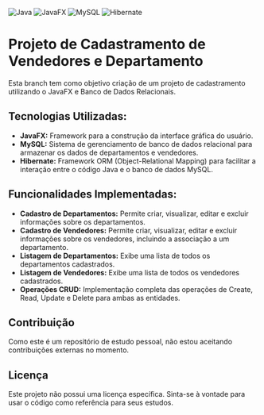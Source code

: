 ![Java](https://img.shields.io/badge/java-%23ED8B00.svg?style=for-the-badge&logo=openjdk&logoColor=white)
![JavaFX](https://img.shields.io/badge/javafx-%23FF0000.svg?style=for-the-badge&logo=javafx&logoColor=white)
![MySQL](https://img.shields.io/badge/mysql-4479A1.svg?style=for-the-badge&logo=mysql&logoColor=white)
![Hibernate](https://img.shields.io/badge/Hibernate-59666C?style=for-the-badge&logo=Hibernate&logoColor=white)

# Projeto de Cadastramento de Vendedores e Departamento
Esta branch tem como objetivo criação de um projeto de cadastramento utilizando o JavaFX e Banco de Dados Relacionais.

## Tecnologias Utilizadas:

* **JavaFX:** Framework para a construção da interface gráfica do usuário.
* **MySQL:** Sistema de gerenciamento de banco de dados relacional para armazenar os dados de departamentos e vendedores.
* **Hibernate:** Framework ORM (Object-Relational Mapping) para facilitar a interação entre o código Java e o banco de dados MySQL.

## Funcionalidades Implementadas:

* **Cadastro de Departamentos:** Permite criar, visualizar, editar e excluir informações sobre os departamentos.
* **Cadastro de Vendedores:** Permite criar, visualizar, editar e excluir informações sobre os vendedores, incluindo a associação a um departamento.
* **Listagem de Departamentos:** Exibe uma lista de todos os departamentos cadastrados.
* **Listagem de Vendedores:** Exibe uma lista de todos os vendedores cadastrados.
* **Operações CRUD:** Implementação completa das operações de Create, Read, Update e Delete para ambas as entidades.

## Contribuição

Como este é um repositório de estudo pessoal, não estou aceitando contribuições externas no momento.

## Licença

Este projeto não possui uma licença específica. Sinta-se à vontade para usar o código como referência para seus estudos.

